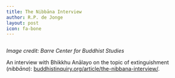 ```yaml
---
title: The Nibbāna Interview
author: R.P. de Jonge
layout: post
icon: fa-bone
---
```

<span class="image left"><img src="{{ 'assets/images/nirvana.jpg' | relative_url }}" alt="" /></span>

<p><i>Image credit: Barre Center for Buddhist Studies</i></p>

<p>An interview with Bhikkhu Anālayo on the topic of extinguishment (<i>nibbāna</i>): <a href="https://www.buddhistinquiry.org/article/the-nibbana-interview/">buddhistinquiry.org/article/the-nibbana-interview/</a>.</p>
